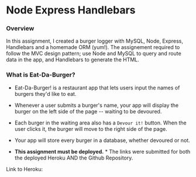 # Node Express Handlebars

### Overview

In this assignment, I created a burger logger with MySQL, Node, Express, Handlebars and a homemade ORM (yum!). The assignement required to follow the MVC design pattern; use Node and MySQL to query and route data in the app, and Handlebars to generate the HTML.


### What is Eat-Da-Burger?

* Eat-Da-Burger! is a restaurant app that lets users input the names of burgers they'd like to eat.

* Whenever a user submits a burger's name, your app will display the burger on the left side of the page -- waiting to be devoured.

* Each burger in the waiting area also has a `Devour it!` button. When the user clicks it, the burger will move to the right side of the page.

* Your app will store every burger in a database, whether devoured or not.

* **This assignment must be deployed.** * The links were submitted for both the deployed Heroku AND the Github Repository.


Link to Heroku: 
